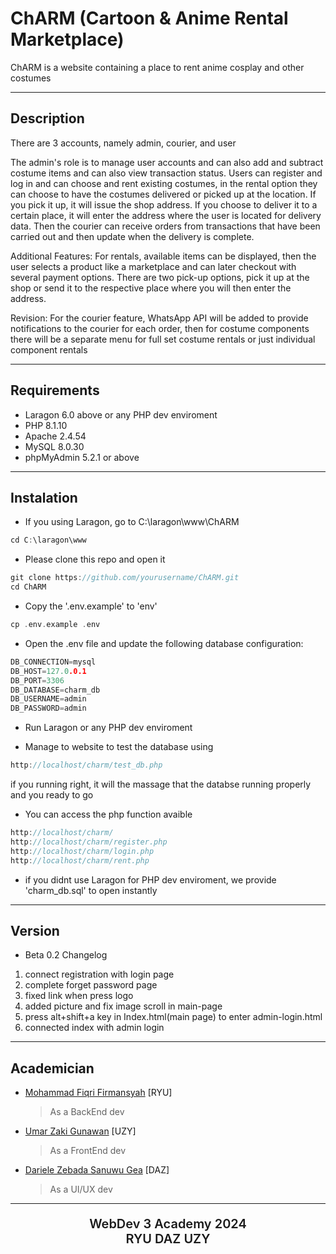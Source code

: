 # ChARM (Cartoon &amp; Anime Rental Marketplace)

ChARM is a website containing a place to rent anime cosplay and other costumes

---

## Description

There are 3 accounts, namely admin, courier, and user

The admin's role is to manage user accounts and can also add and subtract costume items and can also view transaction status.
Users can register and log in and can choose and rent existing costumes, in the rental option they can choose to have the costumes delivered or picked up at the location. If you pick it up, it will issue the shop address. If you choose to deliver it to a certain place, it will enter the address where the user is located for delivery data.
Then the courier can receive orders from transactions that have been carried out and then update when the delivery is complete.

Additional Features: For rentals, available items can be displayed, then the user selects a product like a marketplace and can later checkout with several payment options.
There are two pick-up options, pick it up at the shop or send it to the respective place where you will then enter the address.

Revision: For the courier feature, WhatsApp API will be added to provide notifications to the courier for each order, then for costume components there will be a separate menu for full set costume rentals or just individual component rentals

---

## Requirements

- Laragon 6.0 above or any PHP dev enviroment
- PHP 8.1.10
- Apache 2.4.54
- MySQL 8.0.30
- phpMyAdmin 5.2.1 or above

---

## Instalation

- If you using Laragon, go to C:\laragon\www\ChARM
```C
cd C:\laragon\www
```

- Please clone this repo and open it
```C
git clone https://github.com/yourusername/ChARM.git
cd ChARM
```

- Copy the '.env.example' to 'env'
```C
cp .env.example .env
```

- Open the .env file and update the following database configuration:
```C
DB_CONNECTION=mysql
DB_HOST=127.0.0.1
DB_PORT=3306
DB_DATABASE=charm_db
DB_USERNAME=admin
DB_PASSWORD=admin
```

- Run Laragon or any PHP dev enviroment

- Manage to website to test the database using
```C
http://localhost/charm/test_db.php
```
if you running right, it will the massage that the databse running properly and you ready to go

- You can access the php function avaible
```C
http://localhost/charm/
http://localhost/charm/register.php
http://localhost/charm/login.php
http://localhost/charm/rent.php
```

- if you didnt use Laragon for PHP dev enviroment, we provide 'charm_db.sql' to open instantly

---

## Version

- Beta 0.2 Changelog
1. connect registration with login page
2. complete forget password page
3. fixed link when press logo
4. added picture and fix image scroll in main-page
5. press alt+shift+a key in Index.html(main page) to enter admin-login.html
6. connected index with admin login


---

## Academician

- [Mohammad Fiqri Firmansyah](https://github.com/TakanashaTaryu) [RYU]
  > As a BackEnd dev
- [Umar Zaki Gunawan](https://github.com/marzkigun27) [UZY]
  > As a FrontEnd dev
- [Dariele Zebada Sanuwu Gea](https://github.com/DrealGea) [DAZ]
  > As a UI/UX dev

---

<div align="center">
  <p style="font-size: 20px; font-weight: 600; text-align: center;">WebDev 3 Academy 2024 <br> RYU DAZ UZY </p>
</div>
